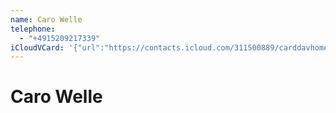 ```yaml
---
name: Caro Welle
telephone:
  - "+4915209217339"
iCloudVCard: '{"url":"https://contacts.icloud.com/311500889/carddavhome/card/B4066E1E-8D68-47D8-8537-1913C6E7D943.vcf","etag":"\"kw3xubx2\"","data":"BEGIN:VCARD\r\nVERSION:3.0\r\nFN:\r\nN:Welle;Caro;;;\r\nUID:D7BD67C7-3743-4E5F-8C3E-436FCD14FF64\r\nPRODID:-//Apple Inc.//iOS 15.1.1//EN\r\nREV:2025-04-03T22:16:33Z\r\nORG:;\r\nTEL:+4915209217339\r\nEND:VCARD"}'
---
```

# Caro Welle